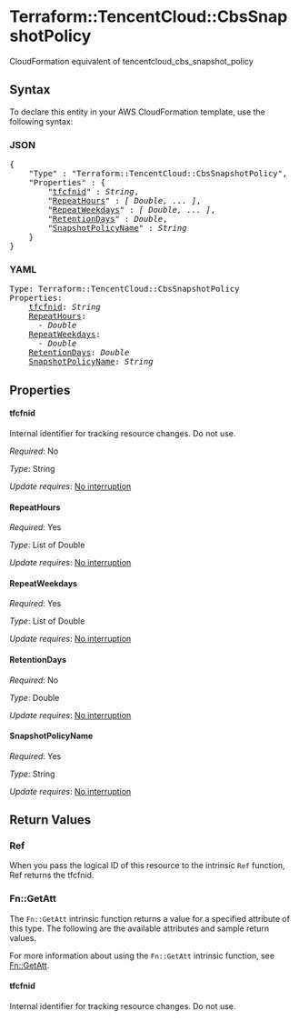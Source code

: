 # Terraform::TencentCloud::CbsSnapshotPolicy

CloudFormation equivalent of tencentcloud_cbs_snapshot_policy

## Syntax

To declare this entity in your AWS CloudFormation template, use the following syntax:

### JSON

<pre>
{
    "Type" : "Terraform::TencentCloud::CbsSnapshotPolicy",
    "Properties" : {
        "<a href="#tfcfnid" title="tfcfnid">tfcfnid</a>" : <i>String</i>,
        "<a href="#repeathours" title="RepeatHours">RepeatHours</a>" : <i>[ Double, ... ]</i>,
        "<a href="#repeatweekdays" title="RepeatWeekdays">RepeatWeekdays</a>" : <i>[ Double, ... ]</i>,
        "<a href="#retentiondays" title="RetentionDays">RetentionDays</a>" : <i>Double</i>,
        "<a href="#snapshotpolicyname" title="SnapshotPolicyName">SnapshotPolicyName</a>" : <i>String</i>
    }
}
</pre>

### YAML

<pre>
Type: Terraform::TencentCloud::CbsSnapshotPolicy
Properties:
    <a href="#tfcfnid" title="tfcfnid">tfcfnid</a>: <i>String</i>
    <a href="#repeathours" title="RepeatHours">RepeatHours</a>: <i>
      - Double</i>
    <a href="#repeatweekdays" title="RepeatWeekdays">RepeatWeekdays</a>: <i>
      - Double</i>
    <a href="#retentiondays" title="RetentionDays">RetentionDays</a>: <i>Double</i>
    <a href="#snapshotpolicyname" title="SnapshotPolicyName">SnapshotPolicyName</a>: <i>String</i>
</pre>

## Properties

#### tfcfnid

Internal identifier for tracking resource changes. Do not use.

_Required_: No

_Type_: String

_Update requires_: [No interruption](https://docs.aws.amazon.com/AWSCloudFormation/latest/UserGuide/using-cfn-updating-stacks-update-behaviors.html#update-no-interrupt)

#### RepeatHours

_Required_: Yes

_Type_: List of Double

_Update requires_: [No interruption](https://docs.aws.amazon.com/AWSCloudFormation/latest/UserGuide/using-cfn-updating-stacks-update-behaviors.html#update-no-interrupt)

#### RepeatWeekdays

_Required_: Yes

_Type_: List of Double

_Update requires_: [No interruption](https://docs.aws.amazon.com/AWSCloudFormation/latest/UserGuide/using-cfn-updating-stacks-update-behaviors.html#update-no-interrupt)

#### RetentionDays

_Required_: No

_Type_: Double

_Update requires_: [No interruption](https://docs.aws.amazon.com/AWSCloudFormation/latest/UserGuide/using-cfn-updating-stacks-update-behaviors.html#update-no-interrupt)

#### SnapshotPolicyName

_Required_: Yes

_Type_: String

_Update requires_: [No interruption](https://docs.aws.amazon.com/AWSCloudFormation/latest/UserGuide/using-cfn-updating-stacks-update-behaviors.html#update-no-interrupt)

## Return Values

### Ref

When you pass the logical ID of this resource to the intrinsic `Ref` function, Ref returns the tfcfnid.

### Fn::GetAtt

The `Fn::GetAtt` intrinsic function returns a value for a specified attribute of this type. The following are the available attributes and sample return values.

For more information about using the `Fn::GetAtt` intrinsic function, see [Fn::GetAtt](https://docs.aws.amazon.com/AWSCloudFormation/latest/UserGuide/intrinsic-function-reference-getatt.html).

#### tfcfnid

Internal identifier for tracking resource changes. Do not use.

